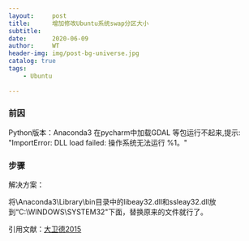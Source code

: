 ```yaml
---
layout:     post
title:      增加修改Ubuntu系统swap分区大小
subtitle:   
date:       2020-06-09
author:     WT
header-img: img/post-bg-universe.jpg
catalog: true
tags:
    - Ubuntu
    
---
```



### 前因 ###

Python版本：Anaconda3
在pycharm中加载GDAL 等包运行不起来,提示: "ImportError: DLL load failed: 操作系统无法运行 %1。"



  
### 步骤 ###

解决方案：

将\Anaconda3\Library\bin目录中的libeay32.dll和ssleay32.dll放到“C:\\WINDOWS\SYSTEM32\"下面，替换原来的文件就行了。

引用文献：[大卫德2015](https://zhuanlan.zhihu.com/p/32863888)  
